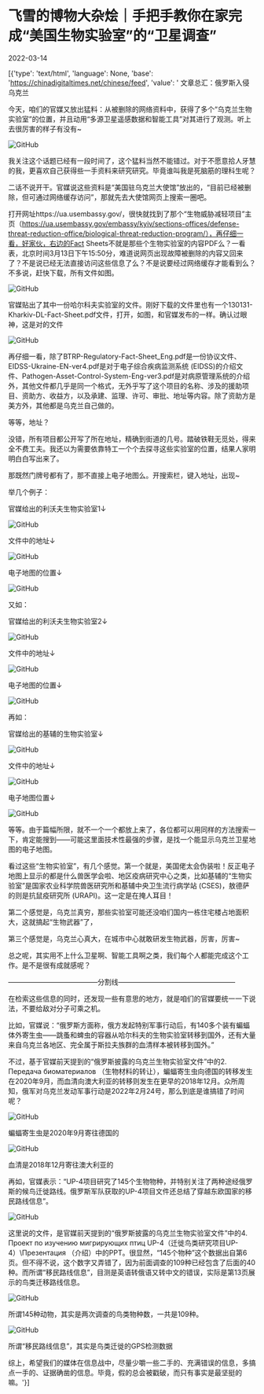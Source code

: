 # 飞雪的博物大杂烩｜手把手教你在家完成“美国生物实验室”的“卫星调查”

2022-03-14

[{'type': 'text/html', 'language': None, 'base': 'https://chinadigitaltimes.net/chinese/feed', 'value': ' 文章总汇：俄罗斯入侵乌克兰

今天，咱们的官媒又放出猛料：从被删除的网络资料中，获得了多个“乌克兰生物实验室”的位置，并且动用“多源卫星遥感数据和智能工具”对其进行了观测。听上去很厉害的样子有没有~

![GitHub](https://chinadigitaltimes.net/chinese/files/2022/03/post-678141-622eb6b9b0c72.)

我关注这个话题已经有一段时间了，这个猛料当然不能错过。对于不愿意拾人牙慧的我，更喜欢自己获得些一手资料来研究研究。毕竟谁叫我是死脑筋的理科生呢？

二话不说开干。官媒说这些资料是“美国驻乌克兰大使馆”放出的，“目前已经被删除，但可通过网络缓存访问”，那就先去大使馆网页上搜索一圈吧。

打开网址https://ua.usembassy.gov/，很快就找到了那个“生物威胁减轻项目”主页（https://ua.usembassy.gov/embassy/kyiv/sections-offices/defense-threat-reduction-office/biological-threat-reduction-program/），再仔细一看，好家伙，右边的Fact Sheets不就是那些个生物实验室的内容PDF么？一看表，北京时间3月13日下午15:50分，难道说网页出现故障被删除的内容又回来了？不是说已经无法直接访问这些信息了么？不是说要经过网络缓存才能看到么？不多说，赶快下载，所有文件如图。

![GitHub](https://chinadigitaltimes.net/chinese/files/2022/03/post-678141-622eb6bca59eb.png)

官媒贴出了其中一份哈尔科夫实验室的文件。刚好下载的文件里也有一个130131-Kharkiv-DL-Fact-Sheet.pdf文件，打开，如图，和官媒发布的一样。确认过眼神，这是对的文件

![GitHub](https://chinadigitaltimes.net/chinese/files/2022/03/post-678141-622eb6bf5de94.png)

再仔细一看，除了BTRP-Regulatory-Fact-Sheet_Eng.pdf是一份协议文件、EIDSS-Ukraine-EN-ver4.pdf是对于电子综合疾病监测系统 (EIDSS)的介绍文件、Pathogen-Asset-Control-System-Eng-ver3.pdf是对病原管理系统的介绍外，其他文件都几乎是同一个格式，无外乎写了这个项目的名称、涉及的援助项目、资助方、收益方，以及承建、监理、许可、审批、地址等内容。除了资助方是美方外，其他都是乌克兰自己做的。

等等，地址？

没错，所有项目都公开写了所在地址，精确到街道的几号。踏破铁鞋无觅处，得来全不费工夫。我还以为需要依靠特工一个个去探寻这些实验室的位置，结果人家明明白白写出来了。

那既然门牌号都有了，那不直接上电子地图么。开搜索栏，键入地址，出现~

举几个例子：

官媒给出的利沃夫生物实验室1↓

![GitHub](https://chinadigitaltimes.net/chinese/files/2022/03/post-678141-622eb6bf5de94.png)

文件中的地址↓

![GitHub](https://chinadigitaltimes.net/chinese/files/2022/03/post-678141-622eb6bf5de94.png)

电子地图的位置↓

![GitHub](https://chinadigitaltimes.net/chinese/files/2022/03/post-678141-622eb7794b040.png)

又如：

官媒给出的利沃夫生物实验室2↓

![GitHub](https://chinadigitaltimes.net/chinese/files/2022/03/post-678141-622eb77c0b63e.)

文件中的地址↓

![GitHub](https://chinadigitaltimes.net/chinese/files/2022/03/post-678141-622ec10e6f92d.png)

电子地图的位置↓

![GitHub](https://chinadigitaltimes.net/chinese/files/2022/03/post-678141-622eb77fd84db.png)

再如：

官媒给出的基辅的生物实验室↓

![GitHub](https://chinadigitaltimes.net/chinese/files/2022/03/post-678141-622eb6d0c6cce.)

文件中的地址↓

![GitHub](https://chinadigitaltimes.net/chinese/files/2022/03/post-678141-622eb6d36575e.png)

电子地图位置↓

![GitHub](https://chinadigitaltimes.net/chinese/files/2022/03/post-678141-622eb6bf5de94.png)

等等。由于篇幅所限，就不一个一个都放上来了，各位都可以用同样的方法搜索一下，肯定能搜到——可能这里面技术性最强的步骤，是找一个能显示乌克兰卫星地图的电子地图。

看过这些“生物实验室”，有几个感觉。第一个就是，美国佬太会伪装啦！反正电子地图上显示的都是什么兽医学会啦、地区疫病研究中心之类，比如基辅的“生物实验室”是国家农业科学院兽医研究所和基辅中央卫生流行病学站 (CSES)，敖德萨的则是抗鼠疫研究所 (URAPI)。这一定是在掩人耳目！

第二个感觉是，乌克兰真穷，那些实验室可能还没咱们国内一栋住宅楼占地面积大，这就搞起“生物武器”了，

第三个感觉是，乌克兰心真大，在城市中心就敢研发生物武器，厉害，厉害~

总之呢，其实用不上什么卫星啊、智能工具啊之类，我们每个人都能完成这个工作。是不是很有成就感呢？

—————————————分割线—————————————————

在检索这些信息的同时，还发现一些有意思的地方，就是咱们的官媒要统一一下说法，不要给敌对分子可乘之机。

比如，官媒说：“俄罗斯方面称，俄方发起特别军事行动后，有140多个装有蝙蝠体外寄生虫——跳蚤和蜱虫的容器从哈尔科夫的生物实验室转移到国外，还有大量来自乌克兰各地区、完全属于斯拉夫族群的血清样本被转移到国外。”

不过，基于官媒前天提到的“俄罗斯披露的乌克兰生物实验室文件”中的2. Передача биоматериалов （生物材料的转让），蝙蝠寄生虫向德国的转移发生在2020年9月，而血清向澳大利亚的转移则发生在更早的2018年12月。众所周知，俄军对乌克兰发动军事行动是2022年2月24号，那么到底是谁搞错了时间呢？

![GitHub](https://chinadigitaltimes.net/chinese/files/2022/03/post-678141-622eb6d6735ea.png)

蝙蝠寄生虫是2020年9月寄往德国的

![GitHub](https://chinadigitaltimes.net/chinese/files/2022/03/post-678141-622eb6d8bdbae.png)

血清是2018年12月寄往澳大利亚的

再如，官媒表示：“UP-4项目研究了145个生物物种，并特别关注了两种途经俄罗斯的候鸟迁徙路线。俄罗斯军队获取的UP-4项目文件还总结了穿越东欧国家的移民路线信息”。

![GitHub](https://chinadigitaltimes.net/chinese/files/2022/03/post-678141-622eb6dd0f401.png)

这里说的文件，是官媒前天提到的“俄罗斯披露的乌克兰生物实验室文件”中的4. Проект по изучению мигрирующих птиц UP-4（迁徙鸟类研究项目UP-4）\\Презентация （介绍）中的PPT。很显然，“145个物种”这个数据出自第6页。但不得不说，这个数字又弄错了，因为前面调查的109种已经包含了后面的40种。而所谓“移民路线信息”，目测是英语转俄语又转中文的错误，实际是第13页展示的鸟类迁移路线信息。

![GitHub](https://chinadigitaltimes.net/chinese/files/2022/03/post-678141-622eb6e029e1f.png)

所谓145种动物，其实是两次调查的鸟类物种数，一共是109种。

![GitHub](https://chinadigitaltimes.net/chinese/files/2022/03/post-678141-622eb6e3c26c2.png)

所谓“移民路线信息”，其实是鸟类迁徙的GPS检测数据

综上，希望我们的媒体在信息战中，尽量少嚼一些二手的、充满错误的信息，多搞点一手的、证据确凿的信息。毕竟，假的总会被戳破，而只有事实是最坚挺的嘛。'}]